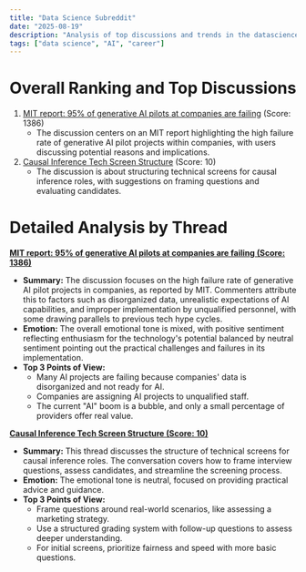 ```yaml
---
title: "Data Science Subreddit"
date: "2025-08-19"
description: "Analysis of top discussions and trends in the datascience subreddit"
tags: ["data science", "AI", "career"]
---
```


# Overall Ranking and Top Discussions
1.  [MIT report: 95% of generative AI pilots at companies are failing](https://fortune.com/2025/08/18/mit-report-95-percent-generative-ai-pilots-at-companies-failing-cfo/) (Score: 1386)
    *  The discussion centers on an MIT report highlighting the high failure rate of generative AI pilot projects within companies, with users discussing potential reasons and implications.
2.  [Causal Inference Tech Screen Structure](https://www.reddit.com/r/datascience/comments/1mumd4y/causal_inference_tech_screen_structure/) (Score: 10)
    *   The discussion is about structuring technical screens for causal inference roles, with suggestions on framing questions and evaluating candidates.

# Detailed Analysis by Thread
**[MIT report: 95% of generative AI pilots at companies are failing (Score: 1386)](https://fortune.com/2025/08/18/mit-report-95-percent-generative-ai-pilots-at-companies-failing-cfo/)**
*  **Summary:** The discussion focuses on the high failure rate of generative AI pilot projects in companies, as reported by MIT.  Commenters attribute this to factors such as disorganized data, unrealistic expectations of AI capabilities, and improper implementation by unqualified personnel, with some drawing parallels to previous tech hype cycles.
*  **Emotion:** The overall emotional tone is mixed, with positive sentiment reflecting enthusiasm for the technology's potential balanced by neutral sentiment pointing out the practical challenges and failures in its implementation.
*  **Top 3 Points of View:**
    *   Many AI projects are failing because companies' data is disorganized and not ready for AI.
    *   Companies are assigning AI projects to unqualified staff.
    *   The current "AI" boom is a bubble, and only a small percentage of providers offer real value.

**[Causal Inference Tech Screen Structure (Score: 10)](https://www.reddit.com/r/datascience/comments/1mumd4y/causal_inference_tech_screen_structure/)**
*  **Summary:** This thread discusses the structure of technical screens for causal inference roles. The conversation covers how to frame interview questions, assess candidates, and streamline the screening process.
*  **Emotion:** The emotional tone is neutral, focused on providing practical advice and guidance.
*  **Top 3 Points of View:**
    *   Frame questions around real-world scenarios, like assessing a marketing strategy.
    *   Use a structured grading system with follow-up questions to assess deeper understanding.
    *   For initial screens, prioritize fairness and speed with more basic questions.
